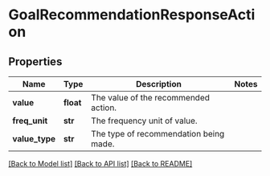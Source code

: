 # GoalRecommendationResponseAction

## Properties
Name | Type | Description | Notes
------------ | ------------- | ------------- | -------------
**value** | **float** | The value of the recommended action. | 
**freq_unit** | **str** | The frequency unit of value. | 
**value_type** | **str** | The type of recommendation being made. | 

[[Back to Model list]](../README.md#documentation-for-models) [[Back to API list]](../README.md#documentation-for-api-endpoints) [[Back to README]](../README.md)


